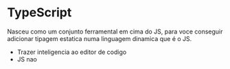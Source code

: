 # TypeScript

Nasceu como um conjunto ferramental em cima do JS, para voce conseguir adicionar tipagem estatica numa linguagem dinamica que é o JS.

* Trazer inteligencia ao editor de codigo
* JS nao
